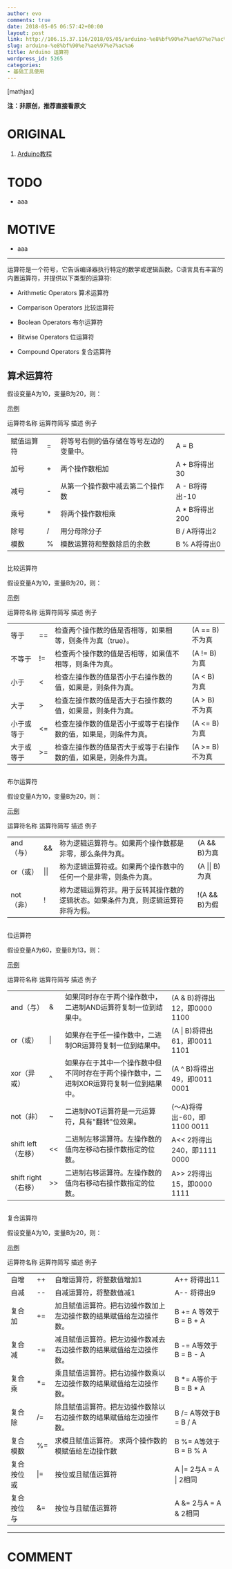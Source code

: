 ```yaml
---
author: evo
comments: true
date: 2018-05-05 06:57:42+00:00
layout: post
link: http://106.15.37.116/2018/05/05/arduino-%e8%bf%90%e7%ae%97%e7%ac%a6/
slug: arduino-%e8%bf%90%e7%ae%97%e7%ac%a6
title: Arduino 运算符
wordpress_id: 5265
categories:
- 基础工具使用
---
```


<!-- more -->

[mathjax]

**注：非原创，推荐直接看原文**


# ORIGINAL





 	
  1. [Arduino教程](https://www.w3cschool.cn/arduino/)




# TODO





 	
  * aaa




# MOTIVE





 	
  * aaa





* * *



运算符是一个符号，它告诉编译器执行特定的数学或逻辑函数。C语言具有丰富的内置运算符，并提供以下类型的运算符:



 	
  * Arithmetic Operators 算术运算符

 	
  * Comparison Operators 比较运算符

 	
  * Boolean Operators 布尔运算符

 	
  * Bitwise Operators 位运算符

 	
  * Compound Operators 复合运算符




## 算术运算符


假设变量A为10，变量B为20，则：

[示例](https://www.w3cschool.cn/arduino/arduino_arithmetic_operators.html)
<table class="table table-bordered         " >
<tbody >
<tr >
运算符名称
运算符简写
描述
例子
</tr>
<tr >

<td >赋值运算符
</td>

<td >=
</td>

<td >将等号右侧的值存储在等号左边的变量中。
</td>

<td >A = B
</td>
</tr>
<tr >

<td >加号
</td>

<td >+
</td>

<td >两个操作数相加
</td>

<td >A + B将得出30
</td>
</tr>
<tr >

<td >减号
</td>

<td >-
</td>

<td >从第一个操作数中减去第二个操作数
</td>

<td >A - B将得出-10
</td>
</tr>
<tr >

<td >乘号
</td>

<td >*
</td>

<td >将两个操作数相乘
</td>

<td >A * B将得出200
</td>
</tr>
<tr >

<td >除号
</td>

<td >/
</td>

<td >用分母除分子
</td>

<td >B / A将得出2
</td>
</tr>
<tr >

<td >模数
</td>

<td >%
</td>

<td >模数运算符和整数除后的余数
</td>

<td >B % A将得出0
</td>
</tr>
</tbody>
</table>


## 
比较运算符


假设变量A为10，变量B为20，则：

[示例](https://www.w3cschool.cn/arduino/arduino_comparison_operators.html)
<table class="table table-bordered         " >
<tbody >
<tr >
运算符名称
运算符简写
描述
例子
</tr>
<tr >

<td >等于
</td>

<td >==
</td>

<td >检查两个操作数的值是否相等，如果相等，则条件为真（true）。
</td>

<td >(A == B)不为真
</td>
</tr>
<tr >

<td >不等于
</td>

<td >!=
</td>

<td >检查两个操作数的值是否相等，如果值不相等，则条件为真。
</td>

<td >(A != B)为真
</td>
</tr>
<tr >

<td >小于
</td>

<td ><
</td>

<td >检查左操作数的值是否小于右操作数的值，如果是，则条件为真。
</td>

<td >(A < B)为真
</td>
</tr>
<tr >

<td >大于
</td>

<td >>
</td>

<td >检查左操作数的值是否大于右操作数的值，如果是，则条件为真。
</td>

<td >(A > B)不为真
</td>
</tr>
<tr >

<td >小于或等于
</td>

<td ><=
</td>

<td >检查左操作数的值是否小于或等于右操作数的值，如果是，则条件为真。
</td>

<td >(A <= B)为真
</td>
</tr>
<tr >

<td >大于或等于
</td>

<td >>=
</td>

<td >检查左操作数的值是否大于或等于右操作数的值，如果是，则条件为真。
</td>

<td >(A >= B)不为真
</td>
</tr>
</tbody>
</table>


## 
布尔运算符


假设变量A为10，变量B为20，则：

[示例](https://www.w3cschool.cn/Arduino/arduino_boolean_operators.html)
<table class="table table-bordered         " >
<tbody >
<tr >
运算符名称
运算符简写
描述
例子
</tr>
<tr >

<td >and（与）
</td>

<td >&&
</td>

<td >称为逻辑运算符与。如果两个操作数都是非零，那么条件为真。
</td>

<td >(A && B)为真
</td>
</tr>
<tr >

<td >or（或）
</td>

<td >||
</td>

<td >称为逻辑运算符或。如果两个操作数中的任何一个是非零，则条件为真。
</td>

<td >(A || B)为真
</td>
</tr>
<tr >

<td >not（非）
</td>

<td >!
</td>

<td >称为逻辑运算符非。用于反转其操作数的逻辑状态。如果条件为真，则逻辑运算符非将为假。
</td>

<td >!(A && B)为假
</td>
</tr>
</tbody>
</table>


## 
位运算符


假设变量A为60，变量B为13，则：

[示例](https://www.w3cschool.cn/Arduino/arduino_bitwise_operators.html)
<table class="table table-bordered         " >
<tbody >
<tr >
运算符名称
运算符简写
描述
例子
</tr>
<tr >

<td >and（与）
</td>

<td >&
</td>

<td >如果同时存在于两个操作数中，二进制AND运算符复制一位到结果中。
</td>

<td >(A & B)将得出12，即0000 1100
</td>
</tr>
<tr >

<td >or（或）
</td>

<td >|
</td>

<td >如果存在于任一操作数中，二进制OR运算符复制一位到结果中。
</td>

<td >(A | B)将得出61，即0011 1101
</td>
</tr>
<tr >

<td >xor（异或）
</td>

<td >^
</td>

<td >如果存在于其中一个操作数中但不同时存在于两个操作数中，二进制XOR运算符复制一位到结果中。
</td>

<td >(A ^ B)将得出49，即0011 0001
</td>
</tr>
<tr >

<td >not（非）
</td>

<td >~
</td>

<td >二进制NOT运算符是一元运算符，具有"翻转"位效果。
</td>

<td >(〜A)将得出-60，即1100 0011
</td>
</tr>
<tr >

<td >shift left（左移）
</td>

<td ><<
</td>

<td >二进制左移运算符。左操作数的值向左移动右操作数指定的位数。
</td>

<td >A<< 2将得出240，即1111 0000
</td>
</tr>
<tr >

<td >shift right（右移）
</td>

<td >>>
</td>

<td >二进制右移运算符。左操作数的值向右移动右操作数指定的位数。
</td>

<td >A>> 2将得出15，即0000 1111
</td>
</tr>
</tbody>
</table>


## 
复合运算符


假设变量A为10，变量B为20，则：

[示例](https://www.w3cschool.cn/Arduino/arduino_compound_operators.html)
<table class="table table-bordered         " >
<tbody >
<tr >
运算符名称
运算符简写
描述
例子
</tr>
<tr >

<td >自增
</td>

<td >++
</td>

<td >自增运算符，将整数值增加1
</td>

<td >A++ 将得出11
</td>
</tr>
<tr >

<td >自减
</td>

<td >--
</td>

<td >自减运算符，将整数值减1
</td>

<td >A-- 将得出9
</td>
</tr>
<tr >

<td >复合加
</td>

<td >+=
</td>

<td >加且赋值运算符。把右边操作数加上左边操作数的结果赋值给左边操作数。
</td>

<td >B += A 等效于 B = B + A
</td>
</tr>
<tr >

<td >复合减
</td>

<td >-=
</td>

<td >减且赋值运算符。把左边操作数减去右边操作数的结果赋值给左边操作数。
</td>

<td >B -= A等效于B = B - A
</td>
</tr>
<tr >

<td >复合乘
</td>

<td >*=
</td>

<td >乘且赋值运算符。把右边操作数乘以左边操作数的结果赋值给左边操作数。
</td>

<td >B *= A等价于B = B * A
</td>
</tr>
<tr >

<td >复合除
</td>

<td >/=
</td>

<td >除且赋值运算符。把左边操作数除以右边操作数的结果赋值给左边操作数。
</td>

<td >B /= A等效于B = B / A
</td>
</tr>
<tr >

<td >复合模数
</td>

<td >%=
</td>

<td >求模且赋值运算符。 求两个操作数的模赋值给左边操作数
</td>

<td >B %= A等效于B = B % A
</td>
</tr>
<tr >

<td >复合按位或
</td>

<td >|=
</td>

<td >按位或且赋值运算符
</td>

<td >A |= 2与A = A | 2相同
</td>
</tr>
<tr >

<td >复合按位与
</td>

<td >&=
</td>

<td >按位与且赋值运算符
</td>

<td >A &= 2与A = A & 2相同
</td>
</tr>
</tbody>
</table>






















* * *





# COMMENT



